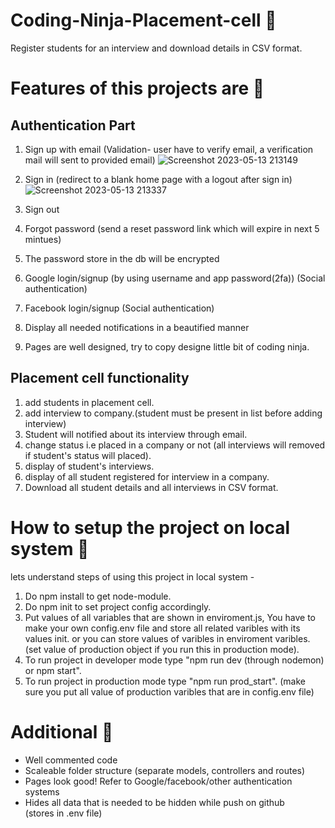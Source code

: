 # Coding-Ninja-Placement-cell 🦖
Register students for an interview and download details in CSV format.

# Features of this projects are 🚱
## Authentication Part
1. Sign up with email (Validation- user have to verify email, a verification mail will sent to provided email)
![Screenshot 2023-05-13 213149](https://github.com/Ritikthakur01/Coding-Ninjas-Placement-Cell/assets/114640486/c1f63a7e-0713-436e-93d5-a95b24aa3b0c)



2. Sign in (redirect to a blank home page with a logout after sign in)
![Screenshot 2023-05-13 213337](https://github.com/Ritikthakur01/Coding-Ninjas-Placement-Cell/assets/114640486/25f1eb9b-a74c-4124-8104-339d999201da)


3. Sign out
4. Forgot password (send a reset password link which will expire in next 5 mintues)
5. The password store in the db will be encrypted
6. Google login/signup (by using username and app password(2fa)) (Social authentication)
7. Facebook login/signup (Social authentication)
8. Display all needed notifications in a beautified manner
9. Pages are well designed, try to copy designe little bit of coding ninja.

## Placement cell functionality
1. add students in placement cell.
2. add interview to company.(student must be present in list before adding interview)
3. Student will notified about its interview through email.
4. change status i.e placed in a company or not (all interviews will removed if student's status will placed).
5. display of student's interviews.
6. display of all student registered for interview in a company.
7. Download all student details and all interviews in CSV format.


# How to setup the project on local system 🚱
lets understand steps of using this project in local system -

1. Do npm install to get node-module.
2. Do npm init to set project config accordingly.
3. Put values of all variables that are shown in enviroment.js,  You have to make your own config.env file and store all related varibles with its values init. or you can store values of varibles in enviroment varibles.(set value of production object if you run this in production mode).
4. To run project in developer mode type "npm run dev (through nodemon) or npm start".
5. To run project in production mode type "npm run prod_start". (make sure you put all value of production varibles that are in config.env file)

# Additional 🦖
- Well commented code
- Scaleable folder structure (separate models, controllers and routes)
- Pages look good! Refer to Google/facebook/other authentication systems
- Hides all data that is needed to be hidden while push on github (stores in .env file)
